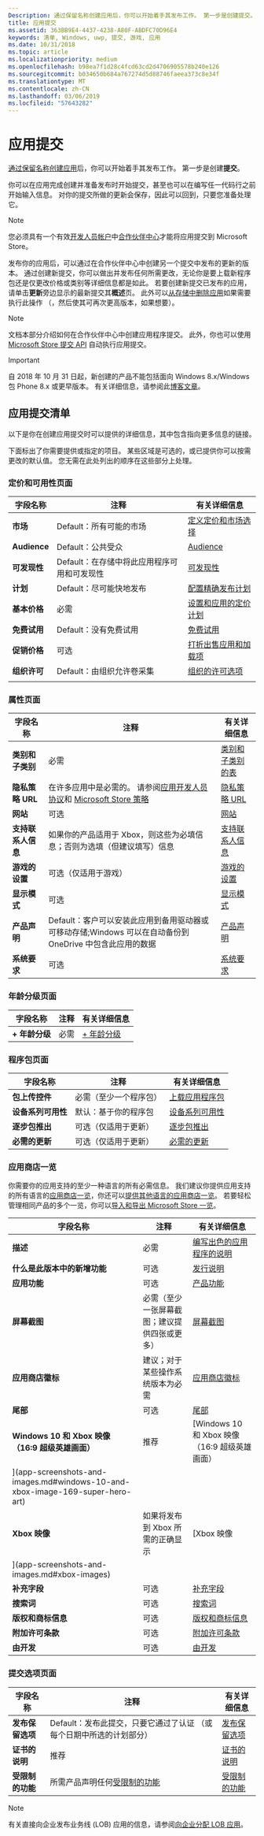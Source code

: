 ```yaml
---
Description: 通过保留名称创建应用后，你可以开始着手其发布工作。 第一步是创建提交。
title: 应用提交
ms.assetid: 363BB9E4-4437-4238-A80F-ABDFC70D96E4
keywords: 清单, Windows, uwp, 提交, 游戏, 应用
ms.date: 10/31/2018
ms.topic: article
ms.localizationpriority: medium
ms.openlocfilehash: b98ea7f1d28c4fcd63cd2d4706905578b240e126
ms.sourcegitcommit: b034650b684a767274d5d88746faeea373c8e34f
ms.translationtype: MT
ms.contentlocale: zh-CN
ms.lasthandoff: 03/06/2019
ms.locfileid: "57643282"
---
```

# <a name="app-submissions"></a>应用提交


[通过保留名称创建应用](create-your-app-by-reserving-a-name.md)后，你可以开始着手其发布工作。 第一步是创建**提交**。

你可以在应用完成创建并准备发布时开始提交，甚至也可以在编写任一代码行之前开始输入信息。 对你的提交所做的更新会保存，因此可以回到，只要您准备处理它。

> [!NOTE]
> 您必须具有一个有效[开发人员帐户](https://go.microsoft.com/fwlink/p/?LinkId=615100)中[合作伙伴中心](https://partner.microsoft.com/dashboard)才能将应用提交到 Microsoft Store。

发布你的应用后，可以通过在合作伙伴中心中创建另一个提交中发布的更新的版本。 通过创建新提交，你可以做出并发布任何所需更改，无论你是要上载新程序包还是仅更改价格或类别等详细信息都是如此。 若要创建新提交已发布的应用，请单击**更新**旁边显示的最新提交其**概述**页。 此外可以[从存储中删除应用](guidance-for-app-package-management.md#removing-an-app-from-the-store)如果需要执行此操作 （，然后使其可再次更高版本，如果想要）。

> [!NOTE]
> 文档本部分介绍如何在合作伙伴中心中创建应用程序提交。 此外，你也可以使用 [Microsoft Store 提交 API](../monetize/create-and-manage-submissions-using-windows-store-services.md) 自动执行应用提交。

> [!IMPORTANT]
> 自 2018 年 10 月 31 日起，新创建的产品不能包括面向 Windows 8.x/Windows 包 Phone 8.x 或更早版本。 有关详细信息，请参阅此[博客文章](https://blogs.windows.com/buildingapps/2018/08/20/important-dates-regarding-apps-with-windows-phone-8-x-and-earlier-and-windows-8-8-1-packages-submitted-to-microsoft-store/#SzKghBbqDMlmAO4c.97)。

## <a name="app-submission-checklist"></a>应用提交清单

以下是你在创建应用提交时可以提供的详细信息，其中包含指向更多信息的链接。

下面标出了你需要提供或指定的项目。 某些区域是可选的，或已提供你可以按需更改的默认值。 您无需在此处列出的顺序在这些部分上处理。

### <a name="pricing-and-availability-page"></a>定价和可用性页面
| 字段名称                    | 注释                                       | 有关详细信息                                                             |
|-------------------------------|---------------------------------------------|---------------------------------------------------------------------------|
| **市场**                   | Default：所有可能的市场  | [定义定价和市场选择](define-pricing-and-market-selection.md)         |
| **Audience**                | Default：公共受众 | [Audience](choose-visibility-options.md#audience) |
| **可发现性**                | Default：在存储中将此应用程序可用和可发现性 | [可发现性](choose-visibility-options.md#discoverability) |
| **计划**                  | Default：尽可能快地发布        | [配置精确发布计划](configure-precise-release-scheduling.md) |
| **基本价格**                | 必需                                    | [设置和应用的定价计划](set-and-schedule-app-pricing.md)              |
| **免费试用**                | Default：没有免费试用                      | [免费试用](set-app-pricing-and-availability.md#free-trial)              |
| **促销价格**              | 可选                                    | [打折出售应用和加载项](put-apps-and-add-ons-on-sale.md)           |
| **组织许可**    | Default：由组织允许卷采集 | [组织的许可选项](organizational-licensing.md)        |
      |


### <a name="properties-page"></a>属性页面

| 字段名称                    | 注释                                       | 有关详细信息                                                             |
|-------------------------------|---------------------------------------------|---------------------------------------------------------------------------|
| **类别和子类别**  | 必需                                    | [类别和子类别的表](category-and-subcategory-table.md)       |
| **隐私策略 URL**            | 在许多应用中是必需的。 请参阅[应用开发人员协议](https://docs.microsoft.com/legal/windows/agreements/app-developer-agreement)和 [Microsoft Store 策略](https://docs.microsoft.com/en-us/legal/windows/agreements/store-policies#105-personal-information) | [隐私策略 URL](enter-app-properties.md#privacy-policy-url)        |
| **网站**                   | 可选                                    | [网站](enter-app-properties.md#website)                   |
| **支持联系人信息**      | 如果你的产品适用于 Xbox，则这些为必填信息；否则为选填（但建议填写）信息                                   | [支持联系人信息](enter-app-properties.md#support-contact-info)              |
| **游戏的设置**             | 可选（仅适用于游戏）         | [游戏的设置](enter-app-properties.md#game-settings) |
| **显示模式**             | 可选                   | [显示模式](enter-app-properties.md#display-mode) |
| **产品声明**          | Default：客户可以安装此应用到备用驱动器或可移动存储;Windows 可以在自动备份到 OneDrive 中包含此应用的数据 | [产品声明](app-declarations.md) |
| **系统要求**      | 可选                                    | [系统要求](enter-app-properties.md#system-requirements)      |

<span/>

### <a name="age-ratings-page"></a>年龄分级页面

| 字段名称                    | 注释                                       | 有关详细信息                          |
|-------------------------------|---------------------------------------------|----------------------------------------|
| **+ 年龄分级**               | 必需                                    | [+ 年龄分级](age-ratings.md)          |

<span/>

### <a name="packages-page"></a>程序包页面

| 字段名称                    | 注释                                  | 有关详细信息                          |
|-------------------------------|----------------------------------------|----------------------------------------|
| **包上传控件**    | 必需（至少一个程序包）        | [上载应用程序包](upload-app-packages.md) |
| **设备系列可用性** | 默认：基于你的程序包       | [设备系列可用性](device-family-availability.md) |
| **逐步包推出**   | 可选（仅适用于更新）            | [逐步包推出](gradual-package-rollout.md) |
| **必需的更新**          | 可选（仅适用于更新）            | [必需的更新](upload-app-packages.md#mandatory-update)


### <a name="store-listings"></a>应用商店一览

你需要你的应用支持的至少一种语言的所有必需信息。 我们建议你提供应用支持的所有语言的[应用商店一览](create-app-store-listings.md)，你还可以[提供其他语言的应用商店一览](create-app-store-listings.md#store-listing-languages)。 若要轻松管理相同产品的多个一览，你可以[导入和导出 Microsoft Store 一览](import-and-export-store-listings.md)。

| 字段名称                    | 注释                                       | 有关详细信息                                                     |
|-------------------------------|---------------------------------------------|-------------------------------------------------------------------|
| **描述**               | 必需                                    | [编写出色的应用程序的说明](write-a-great-app-description.md) |
| **什么是此版本中的新增功能**   | 可选                                 | [发行说明](create-app-store-listings.md#whats-new-in-this-version)       |
| **应用功能**              | 可选                                    | [产品功能](create-app-store-listings.md#product-features)         |
| **屏幕截图**               | 必需（至少一张屏幕截图；建议提供四张或更多）          | [屏幕截图](app-screenshots-and-images.md#screenshots)          |
| **应用商店徽标**               | 建议；对于某些操作系统版本为必需 | [应用商店徽标](app-screenshots-and-images.md#store-logos)             |
| **尾部**                  | 可选                                    | [尾部](app-screenshots-and-images.md#trailers)                | 
| **Windows 10 和 Xbox 映像 （16:9 超级英雄画面）**     | 推荐        | [Windows 10 和 Xbox 映像 （16:9 超级英雄画面）
](app-screenshots-and-images.md#windows-10-and-xbox-image-169-super-hero-art) |
| **Xbox 映像**     | 如果将发布到 Xbox 所需的正确显示        | [Xbox 映像
](app-screenshots-and-images.md#xbox-images) |
| **补充字段**  | 可选                                    | [补充字段](create-app-store-listings.md#supplemental-fields) 
| **搜索词**              | 可选                                    | [搜索词](create-app-store-listings.md#search-terms)         |
| **版权和商标信息** | 可选                                 | [版权和商标信息](create-app-store-listings.md#copyright-and-trademark-info) |
| **附加许可条款**  | 可选                                    | [附加许可条款](create-app-store-listings.md#additional-license-terms) |
| **由开发**              | 可选                                    | [由开发](create-app-store-listings.md#developed-by)                   |


<span/>

### <a name="submission-options-page"></a>提交选项页面

| 字段名称                    | 注释                                       | 有关详细信息                                                     |
|-------------------------------|---------------------------------------------|-------------------------------------------------------------------|
| **发布保留选项**     | Default：发布此提交，只要它通过了认证 （或每个日期中所选的计划部分）      | [发布保留选项](manage-submission-options.md#publishing-hold-options)    
| **证书的说明**     | 推荐          | [证书的说明](notes-for-certification.md)             |
| **受限制的功能**     | 所需产品声明任何[受限制的功能](../packaging/app-capability-declarations.md#restricted-capabilities)    | [受限制的功能](manage-submission-options.md#publishing-hold-options)       

<span/>

> [!NOTE]
> 有关直接向企业发布业务线 (LOB) 应用的信息，请参阅[向企业分配 LOB 应用](distribute-lob-apps-to-enterprises.md)。
